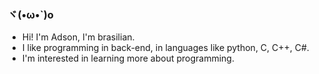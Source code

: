 ### ヾ(•ω•`)o

- Hi! I'm Adson, I'm brasilian.
- I like programming in back-end, in languages like python, C, C++, C#.
- I'm interested in learning more about programming.
